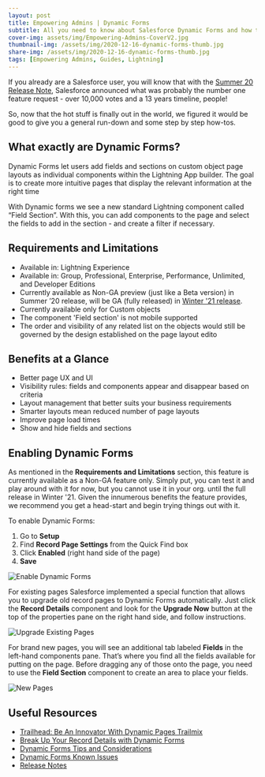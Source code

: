 ```yaml
---
layout: post
title: Empowering Admins | Dynamic Forms
subtitle: All you need to know about Salesforce Dynamic Forms and how to use them.
cover-img: assets/img/Empowering-Admins-CoverV2.jpg
thumbnail-img: /assets/img/2020-12-16-dynamic-forms-thumb.jpg
share-img: /assets/img/2020-12-16-dynamic-forms-thumb.jpg
tags: [Empowering Admins, Guides, Lightning]
---
```


If you already are a Salesforce user, you will know that with the [Summer 20 Release Note](https://releasenotes.docs.salesforce.com/en-us/summer20/release-notes/rn_forcecom_lab_dynamic_forms.htm), Salesforce announced what was probably the number one feature request - over 10,000 votes and a 13 years timeline, people!

So, now that the hot stuff is finally out in the world, we figured it would be good to give you a general run-down and some step by step how-tos.

## What exactly are Dynamic Forms?
Dynamic Forms let users add fields and sections on custom object page layouts as individual components within the Lightning App builder. The goal is to create more intuitive pages that display the relevant information at the right time

With Dynamic forms we see a new standard Lightning component called “Field Section”. With this, you can add components to the page and select the fields to add in the section - and create a filter if necessary.

## Requirements and Limitations
* Available in: Lightning Experience
* Available in: Group, Professional, Enterprise, Performance, Unlimited, and Developer Editions
* Currently available as Non-GA preview (just like a Beta version) in Summer ’20 release, will be GA (fully released) in [Winter '21 release](https://releasenotes.docs.salesforce.com/en-us/winter21/release-notes/rn_forcecom_lab_dynamic_forms_ga.htm).
* Currently available only for Custom objects
* The component 'Field section' is not mobile supported
* The order and visibility of any related list on the objects would still be governed by the design established on the page layout edito

## Benefits at a Glance
* Better page UX and UI
* Visibility rules: fields and components appear and disappear based on criteria
* Layout management that better suits your business requirements
* Smarter layouts mean reduced number of page layouts
* Improve page load times
* Show and hide fields and sections

## Enabling Dynamic Forms
As mentioned in the **Requirements and Limitations** section, this feature is currently available as a Non-GA feature only. Simply put, you can test it and play around with it for now, but you cannot use it in your org. until the full release in Winter '21. Given the innumerous benefits the feature provides, we recommend you get a head-start and begin trying things out with it. 

To enable Dynamic Forms:
1. Go to **Setup**
2. Find **Record Page Settings** from the Quick Find box
3. Click **Enabled** (right hand side of the page)
4. **Save**

![Enable Dynamic Forms](https://aocollab.tech/assets/img/2020-12-16-enable-dynamic-forms.png)

For existing pages Salesforce implemented a special function that allows you to upgrade old record pages to Dynamic Forms automatically.
Just click the **Record Details** component and look for the **Upgrade Now** button at the top of the properties pane on the right hand side, and follow instructions.

![Upgrade Existing Pages](https://aocollab.tech/assets/img/2020-12-16-upgrading-existing-pages-to-dynamic-forms.png)

For brand new pages, you will see an additional tab labeled **Fields** in the left-hand components pane.
That’s where you find all the fields available for putting on the page. Before dragging any of those onto the page, you need to use the **Field Section** component to create an area to place your fields.

![New Pages](https://aocollab.tech/assets/img/2020-12-16-new-pages-dynamic-fields.png)

## Useful Resources
* [Trailhead: Be An Innovator With Dynamic Pages Trailmix](https://trailhead.salesforce.com/users/strailhead/trailmixes/be-an-innovator-with-dynamic-pages)
* [Break Up Your Record Details with Dynamic Forms](https://admin.salesforce.com/blog/2019/break-up-your-record-details-with-dynamic-forms)
* [Dynamic Forms Tips and Considerations](https://help.salesforce.com/articleView?id=dynamic_forms_considerations.htm&type=5)
* [Dynamic Forms Known Issues](https://help.salesforce.com/articleView?id=dynamic_forms_known_issues.htm&type=5)
* [Release Notes](https://releasenotes.docs.salesforce.com/en-us/summer20/release-notes/rn_forcecom_lab_dynamic_forms.htm)

